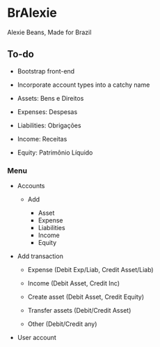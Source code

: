 # BrAlexie

Alexie Beans, Made for Brazil

## To-do

* Bootstrap front-end

* Incorporate account types into a catchy name

* Assets: Bens e Direitos

* Expenses: Despesas

* Liabilities: Obrigações

* Income: Receitas

* Equity: Patrimônio Líquido

### Menu

* Accounts

  * Add

    * Asset
    * Expense
    * Liabilities
    * Income
    * Equity

* Add transaction

  * Expense  (Debit Exp/Liab, Credit Asset/Liab)

  * Income (Debit Asset, Credit Inc)

  * Create asset (Debit Asset, Credit Equity)

  * Transfer assets (Debit/Credit Asset)

  * Other (Debit/Credit any)

* User account
